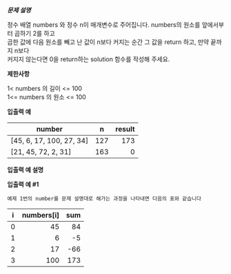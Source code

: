 ***문제 설명***

정수 배열 numbers 와 정수 n이 매개변수로 주어집니다.
numbers의 원소를 앞에서부터 곱하기 2를 하고<br>
곱한 값에 다음 원소를 빼고 난 값이 n보다 커지는 순간 그 값을 return 하고, 만약 끝까지 n보다<br>
커지지 않는다면 0을 return하는 solution 함수를 작성해 주세요.


**제한사항**

1< numbers 의 길이 <= 100 <br>
1<= numbers 의 원소 <= 100

**입출력 예**

| number                  | n   | result |
|--------------------------|-----|--------:|
| [45, 6, 17, 100, 27, 34] | 127 | 173    |
| [21, 45, 72, 2, 31]      | 163 | 0      |

**입출력 예 설명**

**입출력 예 #1** 

	예제 1번의 number를 문제 설명대로 해가는 과정을 나타내면 다음의 표와 같습니다
| i   | numbers[i] | sum |
|-----|------------:|-----:|
| 0   | 45         | 84  |
| 1   | 6          | -5  |
| 2   | 17         | -66 |
| 3   | 100        | 173 |


